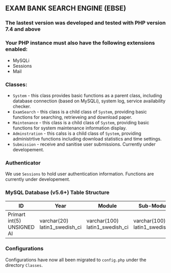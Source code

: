 ## EXAM BANK SEARCH ENGINE (EBSE)


### The lastest version was developed and tested with PHP version 7.4 and above

### Your PHP instance must also have the following extensions enabled:
  * MySQLi
  * Sessions
  * Mail
  
### Classes:
  * `System` - this class provides basic functions as a parent class, including database connection (based on MySQLi), system log, service availability checker.
  * `ExamSearch` - this class is a child class of `System`, providing basic functions for searching, retrieveing and download paper.
  * `Maintenance` - this class is a child class of `System`, providing basic functions for system maintenance information display.
  * `Adminstration` - this calss is a child class of `System`, providing administrtive functions including download statistics and time settings.
  * `Submission` - receive and sanitise user submissions. Currently under developement.

### Authenticator
We use `Sessions` to hold user authentication information. Functions are currently under developement.
  
### MySQL Database (v5.6+) Table Structure

|ID|Year|Module|Sub-Module|Exam-Type|Note|
|---|---|---|---|---|---|
| Primart int(5) UNSIGNED AI | varchar(20)	latin1_swedish_ci |varchar(100)	latin1_swedish_ci|varchar(100)	latin1_swedish_ci|varchar(20)	latin1_swedish_ci|varchar(10)	latin1_swedish_ci|

### Configurations
Configurations have now all been migrated to `config.php` under the directory `Classes`.


